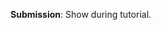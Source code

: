 <panel type="danger" header="`W6.4a` Can explain/identify sequence diagrams :star:" expanded no-close>
  <include src="../../book/uml/sequenceDiagrams/introduction/full.md" boilerplate />
</panel>

<!-- ==================================================================================================== -->

<panel type="danger" header="`W6.4b` Can interpret sequence diagrams with basic notation :star:" expanded no-close>
  <include src="../../book/uml/sequenceDiagrams/basic/full.md" boilerplate />
<!-- TODO: add evidence -->
</panel>

<!-- ==================================================================================================== -->

<panel type="danger" header="`W6.4c` Can interpret sequence diagrams with loops :star:" expanded no-close>
  <include src="../../book/uml/sequenceDiagrams/loops/full.md" boilerplate />
<!-- TODO: add evidence -->
</panel>

<!-- ==================================================================================================== -->  

<panel type="danger" header="`W6.4d` Can interpret sequence diagrams with object creation :star:" expanded no-close>
  <include src="../../book/uml/sequenceDiagrams/objectCreation/full.md" boilerplate />
<!-- TODO: add evidence -->
</panel>

<!-- ==================================================================================================== -->

<panel type="danger" header="`W6.4e` Can interpret sequence diagrams with minimal notation :star:" expanded no-close>
  <include src="../../book/uml/sequenceDiagrams/minimalNotation/full.md" boilerplate />
<!-- TODO: add evidence -->
</panel>

<!-- ==================================================================================================== -->

<panel type="warning" header="`W6.4f` Can draw basic sequence diagrams :star::star:" expanded no-close>
  <include src="../../book/modeling/modelingBehaviors/sequenceDiagramsBasic/full.md" boilerplate />
  <panel header="{{glyphicon_folder_close}} Evidence" expanded>

<include src="../../book/modeling/modelingBehaviors/sequenceDiagramsBasic/q-essay-drawSequenceDiagramForPerson.md" />

**Submission**: Show during tutorial.

  </panel>
</panel>

